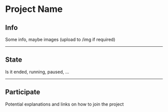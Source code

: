 # Project Name

## Info
Some info, maybe images (upload to /img if required)

---

## State
Is it ended, running, paused, ...

---

## Participate
Potential explanations and links on how to join the project
